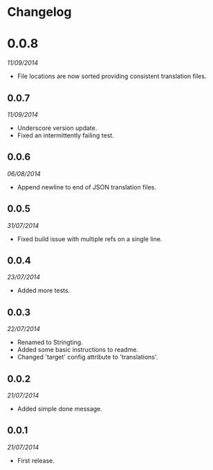 # Changelog

# 0.0.8
_11/09/2014_

* File locations are now sorted providing consistent translation files.

## 0.0.7
_11/09/2014_

* Underscore version update.
* Fixed an intermittently failing test.

## 0.0.6
_06/08/2014_

* Append newline to end of JSON translation files.

## 0.0.5
_31/07/2014_

* Fixed build issue with multiple refs on a single line.

## 0.0.4
_23/07/2014_

* Added more tests.

## 0.0.3
_22/07/2014_

* Renamed to Stringting.
* Added some basic instructions to readme.
* Changed 'target' config attribute to 'translations'.

## 0.0.2
_21/07/2014_

* Added simple done message.

## 0.0.1
_21/07/2014_

* First release.
